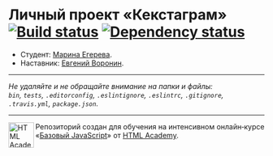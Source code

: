 # Личный проект «Кекстаграм» [![Build status][travis-image]][travis-url] [![Dependency status][dependency-image]][dependency-url]

* Студент: [Марина Егерева](https://up.htmlacademy.ru/javascript/8/user/54561).
* Наставник: [Евгений Воронин](https://htmlacademy.ru/profile/id245996).

---

_Не удаляйте и не обращайте внимание на папки и файлы:_<br>
_`bin`, `tests`, `.editorconfig`, `.eslintignore`, `.eslintrc`, `.gitignore`, `.travis.yml`, `package.json`._

---

<a href="https://htmlacademy.ru/intensive/javascript"><img align="left" width="50" height="50" title="HTML Academy" src="https://up.htmlacademy.ru/static/img/intensive/javascript/logo-for-github.svg"></a>

Репозиторий создан для обучения на интенсивном онлайн‑курсе «[Базовый JavaScript](https://htmlacademy.ru/intensive/javascript)» от [HTML Academy](https://htmlacademy.ru).

[travis-image]: https://travis-ci.org/htmlacademy-javascript/54561-kekstagram.svg?branch=master
[travis-url]: https://travis-ci.org/htmlacademy-javascript/54561-kekstagram
[dependency-image]: https://david-dm.org/htmlacademy-javascript/54561-kekstagram.svg?style=flat-square
[dependency-url]: https://david-dm.org/htmlacademy-javascript/54561-kekstagram
